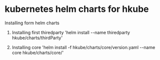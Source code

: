 # kubernetes helm charts for hkube

 Installing form helm charts  
1. Installing first thiredparty 
   'helm install --name thiredparty  hkube/charts/thirdParty'   

2. Installing core 
   'helm install -f hkube/charts/core/version.yaml --name core hkube/charts/core/'

